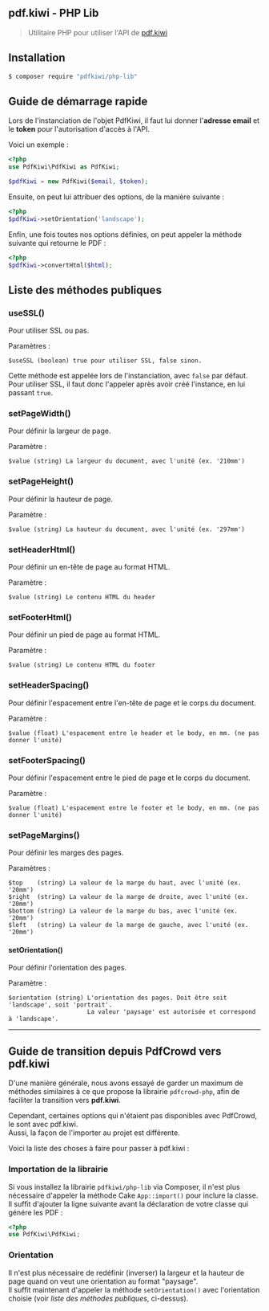 pdf.kiwi - PHP Lib
---

> Utilitaire PHP pour utiliser l'API de [pdf.kiwi](https://pdf.kiwi)

## Installation

```bash
$ composer require "pdfkiwi/php-lib"
```

## Guide de démarrage rapide

Lors de l'instanciation de l'objet PdfKiwi, il faut lui donner l'__adresse email__ et le __token__
pour l'autorisation d'accès à l'API.

Voici un exemple :

```php
<?php
use PdfKiwi\PdfKiwi as PdfKiwi;

$pdfKiwi = new PdfKiwi($email, $token);
```

Ensuite, on peut lui attribuer des options, de la manière suivante :

```php
<?php
$pdfKiwi->setOrientation('landscape');
```

Enfin, une fois toutes nos options définies, on peut appeler la méthode suivante qui retourne le PDF :

```php
<?php
$pdfKiwi->convertHtml($html);
```

## Liste des méthodes publiques

### useSSL()

Pour utiliser SSL ou pas.

Paramètres :

```
$useSSL (boolean) true pour utiliser SSL, false sinon.
```

Cette méthode est appelée lors de l'instanciation, avec `false` par défaut.
Pour utiliser SSL, il faut donc l'appeler après avoir créé l'instance, en lui passant `true`.

### setPageWidth()

Pour définir la largeur de page.

Paramètre :

```
$value (string) La largeur du document, avec l'unité (ex. '210mm')
```

### setPageHeight()

Pour définir la hauteur de page.

Paramètre :

```
$value (string) La hauteur du document, avec l'unité (ex. '297mm')
```

### setHeaderHtml()

Pour définir un en-tête de page au format HTML.

Paramètre :

```
$value (string) Le contenu HTML du header
```

### setFooterHtml()

Pour définir un pied de page au format HTML.

Paramètre :

```
$value (string) Le contenu HTML du footer
```

### setHeaderSpacing()

Pour définir l'espacement entre l'en-tête de page et le corps du document.

Paramètre :

```
$value (float) L'espacement entre le header et le body, en mm. (ne pas donner l'unité)
```

### setFooterSpacing()

Pour définir l'espacement entre le pied de page et le corps du document.

Paramètre :

```
$value (float) L'espacement entre le footer et le body, en mm. (ne pas donner l'unité)
```

### setPageMargins()

Pour définir les marges des pages.

Paramètres :

```
$top    (string) La valeur de la marge du haut, avec l'unité (ex. '20mm')
$right  (string) La valeur de la marge de droite, avec l'unité (ex. '20mm')
$bottom (string) La valeur de la marge du bas, avec l'unité (ex. '20mm')
$left   (string) La valeur de la marge de gauche, avec l'unité (ex. '20mm')
```

#### setOrientation()

Pour définir l'orientation des pages.

Paramètre :

```
$orientation (string) L'orientation des pages. Doit être soit 'landscape', soit 'portrait'.
                      La valeur 'paysage' est autorisée et correspond à 'landscape'.
```

---

## Guide de transition depuis PdfCrowd vers pdf.kiwi

D'une manière générale, nous avons essayé de garder un maximum de méthodes similaires à ce que propose
la librairie `pdfcrowd-php`, afin de faciliter la transition vers __pdf.kiwi__. 

Cependant, certaines options qui n'étaient pas disponibles avec PdfCrowd, le sont avec pdf.kiwi.  
Aussi, la façon de l'importer au projet est différente.

Voici la liste des choses à faire pour passer à pdf.kiwi :

### Importation de la librairie

Si vous installez la librairie `pdfkiwi/php-lib` via Composer,
il n'est plus nécessaire d'appeler la méthode Cake `App::import()` pour inclure la classe.  
Il suffit d'ajouter la ligne suivante avant la déclaration de votre classe qui génére les PDF :

```php
<?php
use PdfKiwi\PdfKiwi;
```

### Orientation

Il n'est plus nécessaire de redéfinir (inverser) la largeur et la hauteur 
de page quand on veut une orientation au format "paysage".  
Il suffit maintenant d'appeler la méthode `setOrientation()` avec l'orientation 
choisie (voir *liste des méthodes publiques*, ci-dessus).
